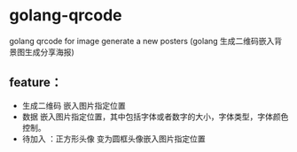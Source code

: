 # golang-qrcode
golang qrcode for image generate a new posters (golang 生成二维码嵌入背景图生成分享海报)

## feature：

- 生成二维码 嵌入图片指定位置
- 数据 嵌入图片指定位置，其中包括字体或者数字的大小，字体类型，字体颜色控制。
- 待加入 ：正方形头像 变为圆框头像嵌入图片指定位置
